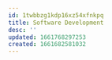 ```yaml
---
id: 1twbbzg1kdp16xz54xfnkpq
title: Software Development
desc: ''
updated: 1661768297253
created: 1661682581032
---
```

